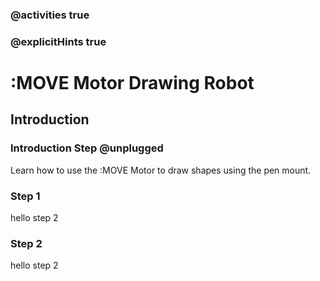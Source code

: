 ### @activities true
### @explicitHints true

# :MOVE Motor Drawing Robot

## Introduction
### Introduction Step @unplugged
Learn how to use the :MOVE Motor to draw shapes using the pen mount.

### Step 1

hello step 2

### Step 2

hello step 2
